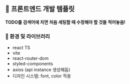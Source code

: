 ## 📑 프론트엔드 개발 템플릿
**TODO를 검색어에 치면 처음 세팅할 때 수정해야 할 것들 적어놓음!**

### 🍈 환경 및 라이브러리
- react TS
- vite
- react-router-dom
- styled-components
- axios (api instance 생성해둠)
- 디자인 시스템: font, color 적용
